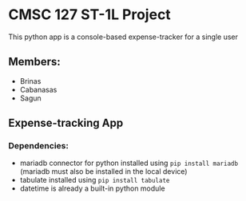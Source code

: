 # CMSC 127 ST-1L Project
This python app is a console-based expense-tracker for a single user
## Members:
- Brinas
- Cabanasas
- Sagun
## Expense-tracking App
### Dependencies:
- mariadb connector for python installed using `pip install mariadb` (mariadb must also be installed in the local device)
- tabulate installed using `pip install tabulate`
- datetime is already a built-in python module
